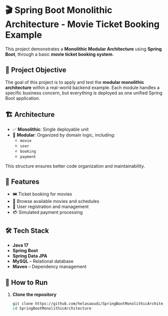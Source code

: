 # 🎬 Spring Boot Monolithic Architecture - Movie Ticket Booking Example

This project demonstrates a **Monolithic Modular Architecture** using **Spring Boot**, through a basic **movie ticket booking system**.

## 📌 Project Objective

The goal of this project is to apply and test the **modular monolithic architecture** within a real-world backend example. Each module handles a specific business concern, but everything is deployed as one unified Spring Boot application.

## 🏗️ Architecture

- ✅ **Monolithic**: Single deployable unit  
- 🧩 **Modular**: Organized by domain logic, including:
  - `movie`
  - `user`
  - `booking`
  - `payment`

This structure ensures better code organization and maintainability.

## 🚀 Features

- 🎟️ Ticket booking for movies  
- 🎥 Browse available movies and schedules  
- 👤 User registration and management  
- 💳 Simulated payment processing  

## 🛠️ Tech Stack

- **Java 17**  
- **Spring Boot**  
- **Spring Data JPA**  
- **MySQL** – Relational database  
- **Maven** – Dependency management  

## 🧪 How to Run

1. **Clone the repository**

   ```bash
   git clone https://github.com/helasaoudi/SpringBootMonolithicArchitecture.git
   cd SpringBootMonolithicArchitecture
